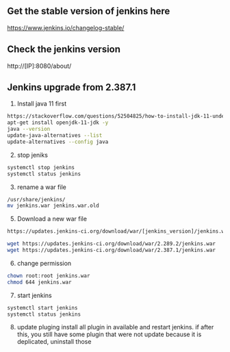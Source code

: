 
## Get the stable version of jenkins here
https://www.jenkins.io/changelog-stable/

## Check the jenkins version
http://[IP]:8080/about/

## Jenkins upgrade from 2.387.1
1. Install java 11 first 
```sh
https://stackoverflow.com/questions/52504825/how-to-install-jdk-11-under-ubuntu
apt-get install openjdk-11-jdk -y 
java --version
update-java-alternatives --list
update-alternatives --config java
```
2. stop jeniks
```sh
systemctl stop jenkins
systemctl status jenkins
```
3. rename a war file
```sh
/usr/share/jenkins/
mv jenkins.war jenkins.war.old
```

5. Download a new war file
```sh
https://updates.jenkins-ci.org/download/war/[jenkins_version]/jenkins.war 

wget https://updates.jenkins-ci.org/download/war/2.289.2/jenkins.war 
wget https://updates.jenkins-ci.org/download/war/2.387.1/jenkins.war
```

6. change permission
```sh
chown root:root jenkins.war
chmod 644 jenkins.war
```

7. start jenkins
```sh
systemctl start jenkins
systemctl status jenkins
```

8. update pluging
install all plugin in available and restart jenkins. if after this, you still have some plugin that were not update because it is deplicated, uninstall those
